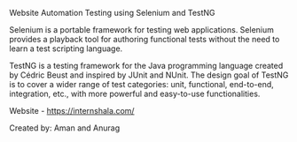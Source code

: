 Website Automation Testing using Selenium and TestNG

Selenium is a portable framework for testing web applications. Selenium provides a playback tool for authoring functional tests without the need to learn a test scripting language.

TestNG is a testing framework for the Java programming language created by Cédric Beust and inspired by JUnit and NUnit. 
The design goal of TestNG is to cover a wider range of test categories: unit, functional, end-to-end, integration, etc., with more powerful and easy-to-use functionalities.

Website - https://internshala.com/

Created by: 
Aman and Anurag
